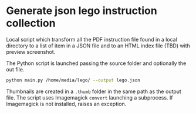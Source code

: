# Generate json lego instruction collection

Local script which transform all the PDF instruction file found in a local directory to a list of item in a JSON file and to an HTML index file (TBD) with preview screenshot.

The Python script is launched passing the source folder and optionally the out file.

```bash
python main.py /home/media/lego/ --output lego.json
```

Thumbnails are created in a `.thumb` folder in the same path as the output file. The script uses Imagemagick `convert` launching a subprocess. If Imagemagick is not installed, raises an exception.
